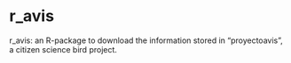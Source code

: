 r_avis
======

r_avis: an R-package to download the information stored in “proyectoavis”, a citizen science bird project. 
